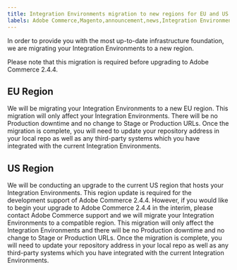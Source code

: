 ```yaml
---
title: Integration Environments migration to new regions for EU and US
labels: Adobe Commerce,Magento,announcement,news,Integration Environments,migration,US,EU,upgrade,2.4.4
---
```


In order to provide you with the most up-to-date infrastructure foundation, we are migrating your Integration Environments to a new region.

Please note that this migration is required before upgrading to Adobe Commerce 2.4.4.

## EU Region

We will be migrating your Integration Environments to a new EU region. This migration will only affect your Integration Environments. There will be no Production downtime and no change to Stage or Production URLs. Once the migration is complete, you will need to update your repository address in your local repo as well as any third-party systems which you have integrated with the current Integration Environments.

## US Region

We will be conducting an upgrade to the current US region that hosts your Integration Environments. This region update is required for the development support of Adobe Commerce 2.4.4. However, if you would like to begin your upgrade to Adobe Commerce 2.4.4 in the interim, please contact Adobe Commerce support and we will migrate your Integration Environments to a compatible region. This migration will only affect the Integration Environments and there will be no Production downtime and no change to Stage or Production URLs. Once the migration is complete, you will need to update your repository address in your local repo as well as any third-party systems which you have integrated with the current Integration Environments.
